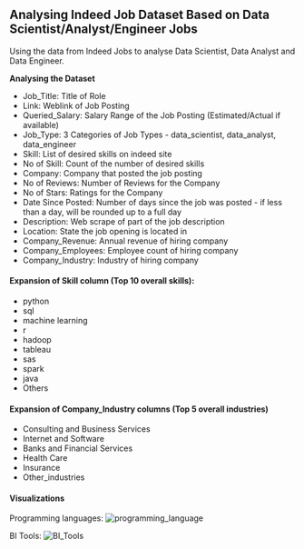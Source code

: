 ## Analysing Indeed Job Dataset Based on Data Scientist/Analyst/Engineer Jobs

Using the data from Indeed Jobs to analyse Data Scientist, Data Analyst and Data Engineer.

**Analysing the Dataset**

- Job_Title: Title of Role
- Link: Weblink of Job Posting
- Queried_Salary: Salary Range of the Job Posting (Estimated/Actual if available)
- Job_Type: 3 Categories of Job Types - data_scientist, data_analyst, data_engineer
- Skill: List of desired skills on indeed site
- No of Skill: Count of the number of desired skills
- Company: Company that posted the job posting
- No of Reviews: Number of Reviews for the Company
- No of Stars: Ratings for the Company
- Date Since Posted: Number of days since the job was posted - if less than a day, will be rounded up to a full day
- Description: Web scrape of part of the job description
- Location: State the job opening is located in
- Company_Revenue: Annual revenue of hiring company
- Company_Employees: Employee count of hiring company
- Company_Industry: Industry of hiring company

#### Expansion of Skill column (Top 10 overall skills):

- python
- sql
- machine learning
- r
- hadoop
- tableau
- sas
- spark
- java
- Others

#### Expansion of Company_Industry columns (Top 5 overall industries)

- Consulting and Business Services
- Internet and Software
- Banks and Financial Services
- Health Care
- Insurance
- Other_industries

#### Visualizations

Programming languages:
![programming_language](https://user-images.githubusercontent.com/18138100/80250365-96eda200-866b-11ea-874d-e3b277d830ac.PNG)

BI Tools:
![BI_Tools](https://user-images.githubusercontent.com/18138100/80250394-ab319f00-866b-11ea-8996-d67433457fff.PNG)
